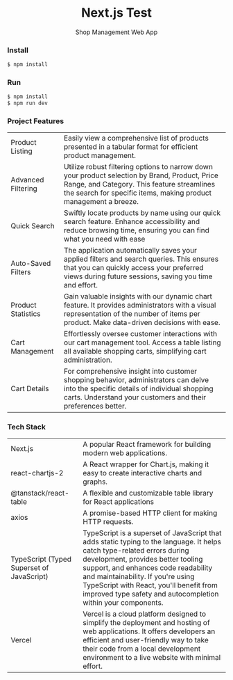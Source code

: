 <h1 align='center'> Next.js Test</h1>

<p align='center'>Shop Management Web App

### Install

```js
$ npm install
```

### Run

```js
$ npm install
$ npm run dev
```

### Project Features

<table>
<tr>
<td>
Product Listing
</td>
<td>
Easily view a comprehensive list of products presented in a tabular format for efficient product management.
</td>
</tr>

<tr>
<td>
Advanced Filtering
</td>
<td>
Utilize robust filtering options to narrow down your product selection by Brand, Product, Price Range, and Category. This feature streamlines the search for specific items, making product management a breeze.
</td>
</tr>

<tr>
<td>
Quick Search
</td>
<td>
Swiftly locate products by name using our quick search feature. Enhance accessibility and reduce browsing time, ensuring you can find what you need with ease
</td>
</tr>

<tr>
<td>
Auto-Saved Filters
</td>
<td>
The application automatically saves your applied filters and search queries. This ensures that you can quickly access your preferred views during future sessions, saving you time and effort.
</td>
</tr>

<tr>
<td>
Product Statistics
</td>
<td>
Gain valuable insights with our dynamic chart feature. It provides administrators with a visual representation of the number of items per product. Make data-driven decisions with ease.
</td>
</tr>

<tr>
<td>
Cart Management
</td>
<td>
Effortlessly oversee customer interactions with our cart management tool. Access a table listing all available shopping carts, simplifying cart administration.
</td>
</tr>

<tr>
<td>
Cart Details
</td>
<td>
For comprehensive insight into customer shopping behavior, administrators can delve into the specific details of individual shopping carts. Understand your customers and their preferences better.
</td>
</tr>

</table>

### Tech Stack

<table>
<tr>
<td>
Next.js
</td>
<td>
A popular React framework for building modern web applications.
</td>
</tr>

<tr>
<td>
react-chartjs-2
</td>
<td>
A React wrapper for Chart.js, making it easy to create interactive charts and graphs. 
</td>
</tr>

<tr>
<td>
@tanstack/react-table
</td>
<td>
A flexible and customizable table library for React applications
</td>
</tr>

<tr>
<td>
axios
</td>
<td>
A promise-based HTTP client for making HTTP requests.
</td>
</tr>

<tr>
<td>
TypeScript (Typed Superset of JavaScript)
</td>
<td>
TypeScript is a superset of JavaScript that adds static typing to the language. It helps catch type-related errors during development, provides better tooling support, and enhances code readability and maintainability. If you're using TypeScript with React, you'll benefit from improved type safety and autocompletion within your components.
</td>
</tr>

<tr>
<td>
Vercel
</td>
<td>
Vercel is a cloud platform designed to simplify the deployment and hosting of web applications. It offers developers an efficient and user-friendly way to take their code from a local development environment to a live website with minimal effort.
</td>
</tr>

</table>
